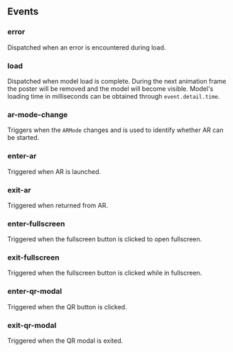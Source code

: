 ## Events
### error
Dispatched when an error is encountered during load.
### load
Dispatched when model load is complete. During the next animation frame the poster will be removed 
 and the model will become visible. Model's loading time in milliseconds can be obtained through `event.detail.time`.
### ar-mode-change
Triggers when the `ARMode` changes and is used to identify whether AR can be started.
### enter-ar
Triggered when AR is launched.
### exit-ar
Triggered when returned from AR.
### enter-fullscreen
Triggered when the fullscreen button is clicked to open fullscreen.
### exit-fullscreen
Triggered when the fullscreen button is clicked while in fullscreen.
### enter-qr-modal
Triggered when the QR button is clicked.
### exit-qr-modal
Triggered when the QR modal is exited.
